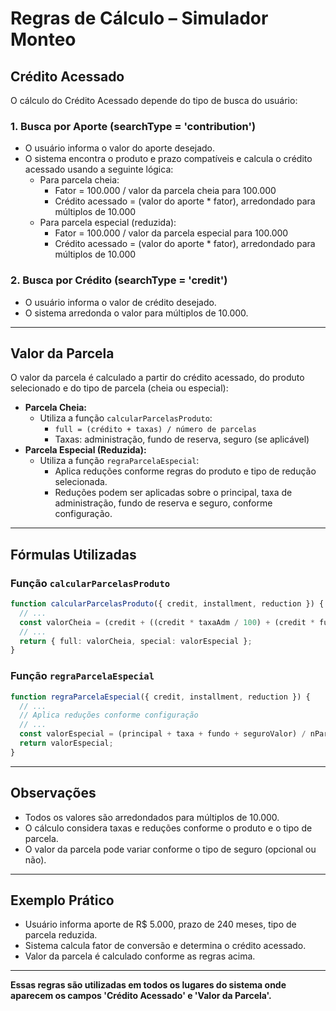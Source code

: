 # Regras de Cálculo – Simulador Monteo

## Crédito Acessado

O cálculo do Crédito Acessado depende do tipo de busca do usuário:

### 1. Busca por Aporte (searchType = 'contribution')
- O usuário informa o valor do aporte desejado.
- O sistema encontra o produto e prazo compatíveis e calcula o crédito acessado usando a seguinte lógica:
  - Para parcela cheia:
    - Fator = 100.000 / valor da parcela cheia para 100.000
    - Crédito acessado = (valor do aporte * fator), arredondado para múltiplos de 10.000
  - Para parcela especial (reduzida):
    - Fator = 100.000 / valor da parcela especial para 100.000
    - Crédito acessado = (valor do aporte * fator), arredondado para múltiplos de 10.000

### 2. Busca por Crédito (searchType = 'credit')
- O usuário informa o valor de crédito desejado.
- O sistema arredonda o valor para múltiplos de 10.000.

---

## Valor da Parcela

O valor da parcela é calculado a partir do crédito acessado, do produto selecionado e do tipo de parcela (cheia ou especial):

- **Parcela Cheia:**
  - Utiliza a função `calcularParcelasProduto`:
    - `full = (crédito + taxas) / número de parcelas`
    - Taxas: administração, fundo de reserva, seguro (se aplicável)
- **Parcela Especial (Reduzida):**
  - Utiliza a função `regraParcelaEspecial`:
    - Aplica reduções conforme regras do produto e tipo de redução selecionada.
    - Reduções podem ser aplicadas sobre o principal, taxa de administração, fundo de reserva e seguro, conforme configuração.

---

## Fórmulas Utilizadas

### Função `calcularParcelasProduto`
```ts
function calcularParcelasProduto({ credit, installment, reduction }) {
  // ...
  const valorCheia = (credit + ((credit * taxaAdm / 100) + (credit * fundoReserva / 100) + (credit * seguro / 100))) / nParcelas;
  // ...
  return { full: valorCheia, special: valorEspecial };
}
```

### Função `regraParcelaEspecial`
```ts
function regraParcelaEspecial({ credit, installment, reduction }) {
  // ...
  // Aplica reduções conforme configuração
  // ...
  const valorEspecial = (principal + taxa + fundo + seguroValor) / nParcelas;
  return valorEspecial;
}
```

---

## Observações
- Todos os valores são arredondados para múltiplos de 10.000.
- O cálculo considera taxas e reduções conforme o produto e o tipo de parcela.
- O valor da parcela pode variar conforme o tipo de seguro (opcional ou não).

---

## Exemplo Prático
- Usuário informa aporte de R$ 5.000, prazo de 240 meses, tipo de parcela reduzida.
- Sistema calcula fator de conversão e determina o crédito acessado.
- Valor da parcela é calculado conforme as regras acima.

---

**Essas regras são utilizadas em todos os lugares do sistema onde aparecem os campos 'Crédito Acessado' e 'Valor da Parcela'.** 